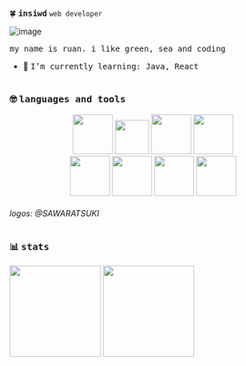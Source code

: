 🍀 **<samp>insiwd</samp>** 
`web developer`

![image](https://github.com/insiwd/insiwd/assets/109873022/9f4f9be1-fd2d-4712-86b5-5dad33f70481)  



<samp>my name is ruan. i like green, sea and coding</samp> 
- 🌱 <samp>I’m currently learning: Java, React </samp>

#

### 🤓 <samp>languages and tools</samp>

<div align="center">
  <img height="70px" src="https://github.com/theinsidersandrush/ServiceLogos/blob/main/Java/Java.png">
  <img height="60px" src="https://github.com/theinsidersandrush/ServiceLogos/blob/main/React/React.png">
  <img height="70px" src="https://github.com/SAWARATSUKI/KawaiiLogos/blob/main/Node.js/Node.js.png">
  <img height="70px" src="https://github.com/SAWARATSUKI/KawaiiLogos/blob/main/TypeScript/TypeScript.png"> 
  <br>
  <img height="70px" src="https://github.com/theinsidersandrush/ServiceLogos/blob/main/GitHub/GitHub.png">
  <img height="70px" src="https://github.com/theinsidersandrush/ServiceLogos/blob/main/C%23/C%23%20Purple.png">
  <img height="70px" src="https://github.com/theinsidersandrush/ServiceLogos/blob/main/Python/Python.png">
  <img height="70px" src="https://github.com/theinsidersandrush/ServiceLogos/blob/main/Vim/VIM.png">
</div>

###### logos: @SAWARATSUKI  

#

### 📊 <samp>stats</samp>

<div align="flex-start">
  <img height="160px" src="https://github-readme-stats.vercel.app/api?username=insiwd&show_icons=true&theme=tokyonight&hide_border=true"/> 
  <img height="160px" src="https://github-readme-stats.vercel.app/api/top-langs/?username=insiwd&layout=compact&theme=tokyonight&hide_border=true"/>
</div>


<!--
**insiwd/insiwd** is a ✨ _special_ ✨ repository because its `README.md` (this file) appears on your GitHub profile.

Here are some ideas to get you started:

- 🔭 I’m currently working on ...
- 🌱 I’m currently learning ...
- 👯 I’m looking to collaborate on ...
- 🤔 I’m looking for help with ...
- 💬 Ask me about ...
- 📫 How to reach me: ...
- 😄 Pronouns: ...
- ⚡ Fun fact: ...
-->
